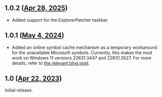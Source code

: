 ## 1.0.2 ([Apr 28, 2025](https://github.com/ramensoftware/windhawk-mods/blob/e592dd67b1e1d8b5715ef9d333ade8086ff75581/mods/pinned-items-double-click.wh.cpp))

* Added support for the ExplorerPatcher taskbar.

## 1.0.1 ([May 4, 2024](https://github.com/ramensoftware/windhawk-mods/blob/544193af43e9c3b22c8442070eed58c7ddb2bd88/mods/pinned-items-double-click.wh.cpp))

* Added an online symbol cache mechanism as a temporary workaround for the unavailable Microsoft symbols. Currently, this makes the mod work on Windows 11 versions 22631.3447 and 22631.3527. For more details, refer to [the relevant blog post](https://ramensoftware.com/windhawk-and-symbol-download-errors).

## 1.0 ([Apr 22, 2023](https://github.com/ramensoftware/windhawk-mods/blob/1747f9d78c39898698e21b587b1c950604f5702b/mods/pinned-items-double-click.wh.cpp))

Initial release.
